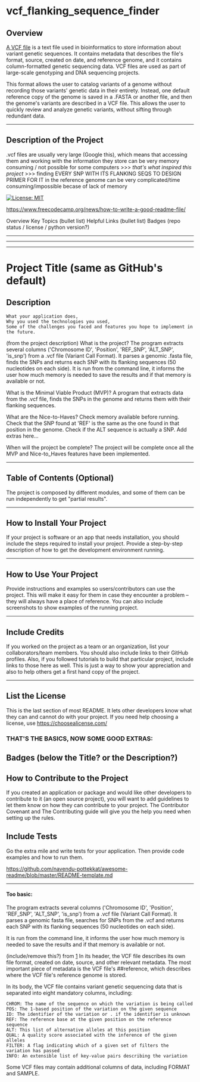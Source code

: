 # vcf_flanking_sequence_finder

## Overview
[A VCF file][1] is a text file used in bioinformatics to store information about variant genetic sequences. It contains metadata that describes the file's format, source, created on date, and reference genome, and it contains column-formatted genetic sequencing data. VCF files are used as part of large-scale genotyping and DNA sequencing projects.

This format allows the user to catalog variants of a genome without recording those variants' genetic data in their entirety. Instead, one default reference copy of the genome is saved in a .FASTA or another file, and then the genome's variants are described in a VCF file. This allows the user to quickly review and analyze genetic variants, without sifting through redundant data.

[1]: https://fileinfo.com/extension/vcf

***

## Description of the Project
.vcf files are usually very large (Google this), which means that accessing them and working with the information they store can be very memory consuming / not possible for some computers >>> _that's what inspired this project_ >>> finding EVERY SNP WITH ITS FLANKING SEQS TO DESIGN PRIMER FOR IT in the reference genome can be very complicated/time consuming/impossible becase of lack of memory

[![License: MIT](https://img.shields.io/badge/License-MIT-yellow.svg)](https://opensource.org/licenses/MIT)



https://www.freecodecamp.org/news/how-to-write-a-good-readme-file/

Overview
Key Topics (bullet list)
Helpful Links (bullet list)
Badges (repo status / license / python version?)

***
***
***


# Project Title (same as GitHub's default)

## Description
    What your application does,
    Why you used the technologies you used,
    Some of the challenges you faced and features you hope to implement in the future.


(from the project description)
What is the project? The program extracts several columns ('Chromosome ID', 'Position', 'REF_SNP', 'ALT_SNP', 'is_snp') from a .vcf file (Variant Call Format). It parses a genomic .fasta file, finds the SNPs and returns each SNP with its flanking sequences (50 nucleotides on each side). It is run from the command line, it informs the user how much memory is needed to save the results and if that memory is available or not.

What is the Minimal Viable Product (MVP)? A program that extracts data from the .vcf file, finds the SNPs in the genome and returns them with their flanking sequences.

What are the Nice-to-Haves? Check memory available before running. Check that the SNP found at 'REF' is the same as the one found in that position in the genome. Check if the ALT sequence is actually a SNP. Add extras here...

When will the project be complete? The project will be complete once all the MVP and Nice-to_Haves features have been implemented.



***

## Table of Contents (Optional)
The project is composed by different modules, and some of them can be run independently to get "partial results".

***

## How to Install Your Project
If your project is software or an app that needs installation, you should include the steps required to install your project. Provide a step-by-step description of how to get the development environment running.

***

## How to Use Your Project
Provide instructions and examples so users/contributors can use the project. This will make it easy for them in case they encounter a problem – they will always have a place of reference.
You can also include screenshots to show examples of the running project.

***

## Include Credits
If you worked on the project as a team or an organization, list your collaborators/team members. You should also include links to their GitHub profiles.
Also, if you followed tutorials to build that particular project, include links to those here as well. This is just a way to show your appreciation and also to help others get a first hand copy of the project.

***

## List the License
This is the last section of most README. It lets other developers know what they can and cannot do with your project. If you need help choosing a license, use https://choosealicense.com/

### THAT'S THE BASICS, NOW SOME GOOD EXTRAS:

## Badges (below the Title? or the Description?)

## How to Contribute to the Project
If you created an application or package and would like other developers to contribute to it (an open source project), you will want to add guidelines to let them know on how they can contribute to your project.
The Contributor Covenant and The Contributing guide will give you the help you need when setting up the rules.

## Include Tests
Go the extra mile and write tests for your application. Then provide code examples and how to run them.

https://github.com/navendu-pottekkat/awesome-readme/blob/master/README-template.md







***
#### Too basic:

The program extracts several columns ('Chromosome ID', 'Position', 'REF_SNP', 'ALT_SNP', 'is_snp') from a .vcf file (Variant Call Format). It parses a genomic fasta file, searches for SNPs from the .vcf and returns each SNP with its flanking sequences (50 nucleotides on each side).

It is run from the command line, it informs the user how much memory is needed to save the results and if that memory is available or not.





(include/remove this?) from [1]
In its header, the VCF file describes its own file format, created on date, source, and other relevant metadata. The most important piece of metadata is the VCF file's ##reference, which describes where the VCF file's reference genome is stored.

In its body, the VCF file contains variant genetic sequencing data that is separated into eight mandatory columns, including:

    CHROM: The name of the sequence on which the variation is being called
    POS: The 1-based position of the variation on the given sequence
    ID: The identifier of the variation or . if the identifier is unknown
    REF: The reference base at the given position on the reference sequence
    ALT: This list of alternative alleles at this position
    QUAL: A quality score associated with the inference of the given alleles
    FILTER: A flag indicating which of a given set of filters the variation has passed
    INFO: An extensible list of key-value pairs describing the variation

Some VCF files may contain additional columns of data, including FORMAT and SAMPLE.
